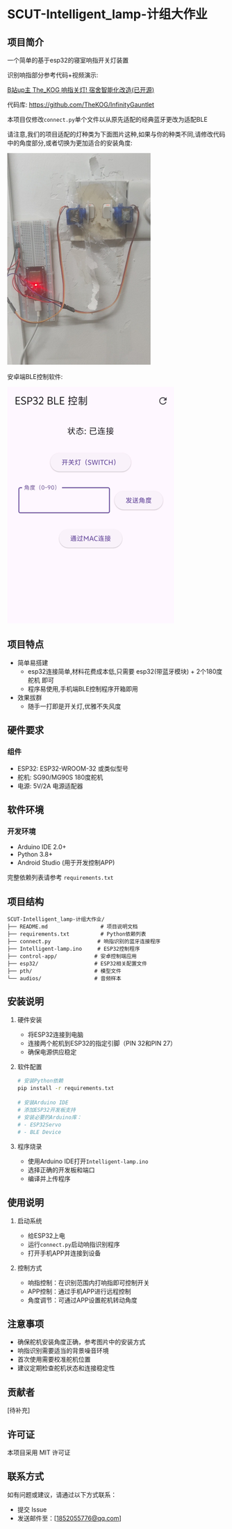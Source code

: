 # SCUT-Intelligent_lamp-计组大作业

## 项目简介

一个简单的基于esp32的寝室响指开关灯装置

识别响指部分参考代码+视频演示:

[B站up主 The_KOG 响指关灯! 宿舍智能化改造(已开源)](https://www.bilibili.com/video/BV1UP411K7Xt/)

代码库: https://github.com/TheKOG/InfinityGauntlet

本项目仅修改`connect.py`单个文件以从原先适配的经典蓝牙更改为适配BLE

请注意,我们的项目适配的灯种类为下面图片这种,如果与你的种类不同,请修改代码中的角度部分,或者切换为更加适合的安装角度:

![](https://raw.githubusercontent.com/Scholarpei/PicGo_picture/main/library/20250521000210915.png)

安卓端BLE控制软件:

![](https://raw.githubusercontent.com/Scholarpei/PicGo_picture/main/library/20250521002448804.png)

## 项目特点

- 简单易搭建
  - esp32连接简单,材料花费成本低,只需要 esp32(带蓝牙模块) + 2个180度舵机 即可
  - 程序易使用,手机端BLE控制程序开箱即用
- 效果拔群
  - 随手一打即是开关灯,优雅不失风度

## 硬件要求


### 组件
- ESP32: ESP32-WROOM-32 或类似型号
- 舵机: SG90/MG90S 180度舵机
- 电源: 5V/2A 电源适配器

## 软件环境

### 开发环境
- Arduino IDE 2.0+
- Python 3.8+
- Android Studio (用于开发控制APP)


完整依赖列表请参考 `requirements.txt`

## 项目结构

```
SCUT-Intelligent_lamp-计组大作业/
├── README.md                 # 项目说明文档
├── requirements.txt          # Python依赖列表
├── connect.py               # 响指识别的蓝牙连接程序
├── Intelligent-lamp.ino     # ESP32控制程序
├── control-app/            # 安卓控制端应用
├── esp32/                  # ESP32相关配置文件
├── pth/                    # 模型文件
└── audios/                 # 音频样本
```

## 安装说明

1. 硬件安装
   - 将ESP32连接到电脑
   - 连接两个舵机到ESP32的指定引脚（PIN 32和PIN 27）
   - 确保电源供应稳定

2. 软件配置
   ```bash
   # 安装Python依赖
   pip install -r requirements.txt
   
   # 安装Arduino IDE
   # 添加ESP32开发板支持
   # 安装必要的Arduino库：
   # - ESP32Servo
   # - BLE Device
   ```

3. 程序烧录
   - 使用Arduino IDE打开`Intelligent-lamp.ino`
   - 选择正确的开发板和端口
   - 编译并上传程序

## 使用说明

1. 启动系统
   - 给ESP32上电
   - 运行`connect.py`启动响指识别程序
   - 打开手机APP并连接到设备

2. 控制方式
   - 响指控制：在识别范围内打响指即可控制开关
   - APP控制：通过手机APP进行远程控制
   - 角度调节：可通过APP设置舵机转动角度

## 注意事项

- 确保舵机安装角度正确，参考图片中的安装方式
- 响指识别需要适当的背景噪音环境
- 首次使用需要校准舵机位置
- 建议定期检查舵机状态和连接稳定性

## 贡献者

[待补充]

## 许可证

本项目采用 MIT 许可证

## 联系方式

如有问题或建议，请通过以下方式联系：
- 提交 Issue
- 发送邮件至：[1852055776@qq.com] 
